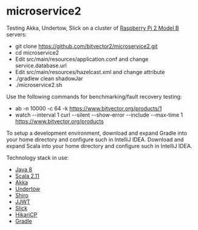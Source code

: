 # microservice2

Testing Akka, Undertow, Slick on a cluster of
[Raspberry Pi 2 Model B](https://www.raspberrypi.org/products/raspberry-pi-2-model-b/) servers:

* git clone https://github.com/bitvector2/microservice2.git
* cd microservice2
* Edit src/main/resources/application.conf and change service.database.url
* Edit src/main/resources/hazelcast.xml and change <interface></interface> attribute
* ./gradlew clean shadowJar
* ./microservice2.sh

Use the following commands for benchmarking/fault recovery testing:

* ab -n 10000 -c 64 -k https://www.bitvector.org/products/1
* watch --interval 1 curl --silent --show-error --include --max-time 1 https://www.bitvector.org/products

To setup a development environment, download and expand Gradle into your home directory and configure such in
IntelliJ IDEA.  Download and expand Scala into your home directory and configure such in IntelliJ IDEA.

Technology stack in use:

* [Java 8](http://www.oracle.com/technetwork/java/javase/downloads/index.html)
* [Scala 2.11](http://scala-lang.org/)
* [Akka](http://akka.io/)
* [Undertow](http://undertow.io/)
* [Shiro](http://shiro.apache.org/)
* [JJWT](https://github.com/jwtk/jjwt)
* [Slick](http://slick.typesafe.com/)
* [HikariCP](http://brettwooldridge.github.io/HikariCP/)
* [Gradle](http://gradle.org/)
